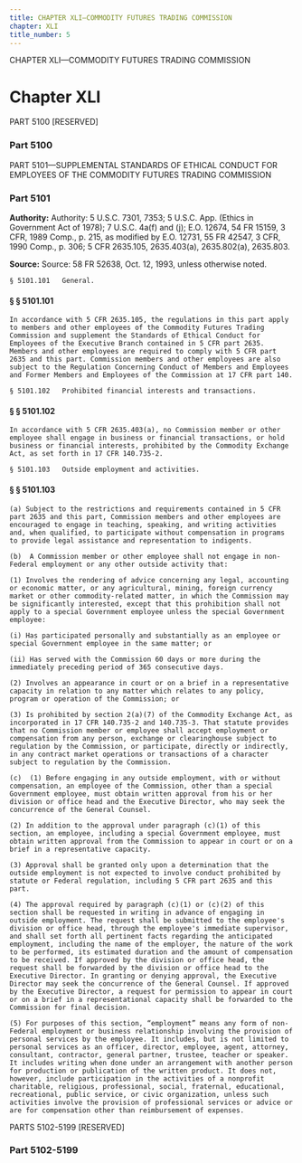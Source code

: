 ```yaml
---
title: CHAPTER XLI—COMMODITY FUTURES TRADING COMMISSION
chapter: XLI
title_number: 5
---
```


CHAPTER XLI—COMMODITY FUTURES TRADING COMMISSION

# Chapter XLI

  PART 5100 [RESERVED]

### Part 5100

  PART 5101—SUPPLEMENTAL STANDARDS OF ETHICAL CONDUCT FOR EMPLOYEES OF THE COMMODITY FUTURES TRADING COMMISSION

### Part 5101

**Authority:** Authority: 5 U.S.C. 7301, 7353; 5 U.S.C. App. (Ethics in Government Act of 1978); 7 U.S.C. 4a(f) and (j); E.O. 12674, 54 FR 15159, 3 CFR, 1989 Comp., p. 215, as modified by E.O. 12731, 55 FR 42547, 3 CFR, 1990 Comp., p. 306; 5 CFR 2635.105, 2635.403(a), 2635.802(a), 2635.803.

**Source:** Source: 58 FR 52638, Oct. 12, 1993, unless otherwise noted.

    § 5101.101   General.

#### § § 5101.101

    In accordance with 5 CFR 2635.105, the regulations in this part apply to members and other employees of the Commodity Futures Trading Commission and supplement the Standards of Ethical Conduct for Employees of the Executive Branch contained in 5 CFR part 2635. Members and other employees are required to comply with 5 CFR part 2635 and this part. Commission members and other employees are also subject to the Regulation Concerning Conduct of Members and Employees and Former Members and Employees of the Commission at 17 CFR part 140.

    § 5101.102   Prohibited financial interests and transactions.

#### § § 5101.102

    In accordance with 5 CFR 2635.403(a), no Commission member or other employee shall engage in business or financial transactions, or hold business or financial interests, prohibited by the Commodity Exchange Act, as set forth in 17 CFR 140.735-2.

    § 5101.103   Outside employment and activities.

#### § § 5101.103

    (a) Subject to the restrictions and requirements contained in 5 CFR part 2635 and this part, Commission members and other employees are encouraged to engage in teaching, speaking, and writing activities and, when qualified, to participate without compensation in programs to provide legal assistance and representation to indigents.

    (b)  A Commission member or other employee shall not engage in non-Federal employment or any other outside activity that:

    (1) Involves the rendering of advice concerning any legal, accounting or economic matter, or any agricultural, mining, foreign currency market or other commodity-related matter, in which the Commission may be significantly interested, except that this prohibition shall not apply to a special Government employee unless the special Government employee:

    (i) Has participated personally and substantially as an employee or special Government employee in the same matter; or

    (ii) Has served with the Commission 60 days or more during the immediately preceding period of 365 consecutive days.

    (2) Involves an appearance in court or on a brief in a representative capacity in relation to any matter which relates to any policy, program or operation of the Commission; or

    (3) Is prohibited by section 2(a)(7) of the Commodity Exchange Act, as incorporated in 17 CFR 140.735-2 and 140.735-3. That statute provides that no Commission member or employee shall accept employment or compensation from any person, exchange or clearinghouse subject to regulation by the Commission, or participate, directly or indirectly, in any contract market operations or transactions of a character subject to regulation by the Commission.

    (c)  (1) Before engaging in any outside employment, with or without compensation, an employee of the Commission, other than a special Government employee, must obtain written approval from his or her division or office head and the Executive Director, who may seek the concurrence of the General Counsel.

    (2) In addition to the approval under paragraph (c)(1) of this section, an employee, including a special Government employee, must obtain written approval from the Commission to appear in court or on a brief in a representative capacity.

    (3) Approval shall be granted only upon a determination that the outside employment is not expected to involve conduct prohibited by statute or Federal regulation, including 5 CFR part 2635 and this part.

    (4) The approval required by paragraph (c)(1) or (c)(2) of this section shall be requested in writing in advance of engaging in outside employment. The request shall be submitted to the employee's division or office head, through the employee's immediate supervisor, and shall set forth all pertinent facts regarding the anticipated employment, including the name of the employer, the nature of the work to be performed, its estimated duration and the amount of compensation to be received. If approved by the division or office head, the request shall be forwarded by the division or office head to the Executive Director. In granting or denying approval, the Executive Director may seek the concurrence of the General Counsel. If approved by the Executive Director, a request for permission to appear in court or on a brief in a representational capacity shall be forwarded to the Commission for final decision.

    (5) For purposes of this section, “employment” means any form of non-Federal employment or business relationship involving the provision of personal services by the employee. It includes, but is not limited to personal services as an officer, director, employee, agent, attorney, consultant, contractor, general partner, trustee, teacher or speaker. It includes writing when done under an arrangement with another person for production or publication of the written product. It does not, however, include participation in the activities of a nonprofit charitable, religious, professional, social, fraternal, educational, recreational, public service, or civic organization, unless such activities involve the provision of professional services or advice or are for compensation other than reimbursement of expenses.

  PARTS 5102-5199 [RESERVED]

### Part 5102-5199

